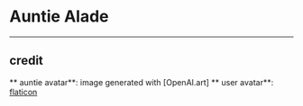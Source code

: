 # Auntie Alade

---

## credit

** auntie avatar**: image generated with [OpenAI.art]
** user avatar**: [flaticon](https://www.flaticon.com/free-icons/teacher)
